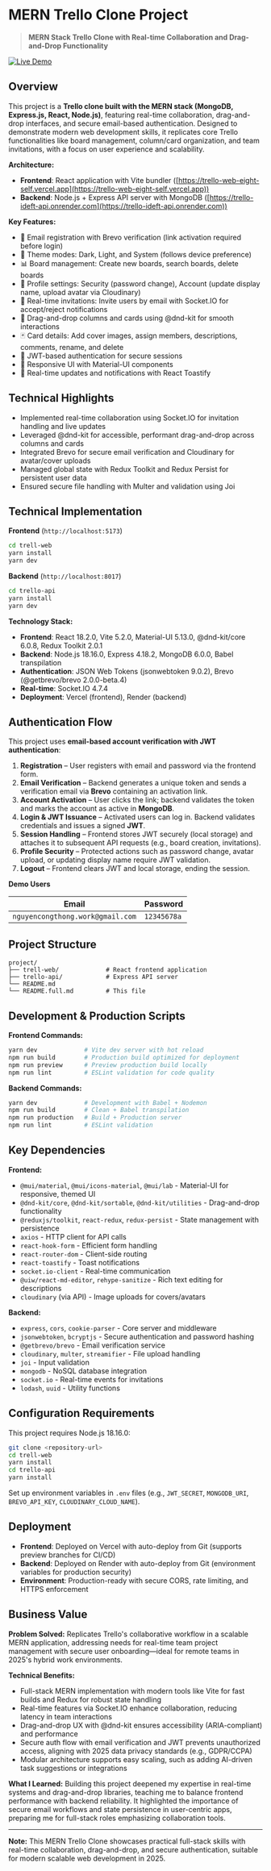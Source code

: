 # MERN Trello Clone Project

> **MERN Stack Trello Clone with Real-time Collaboration and Drag-and-Drop Functionality**

[![Live Demo](https://img.shields.io/badge/🚀_Live_Demo-Visit_Here-2ea44f?style=for-the-badge)](https://trello-web-eight-self.vercel.app)

## Overview

This project is a **Trello clone built with the MERN stack (MongoDB, Express.js, React, Node.js)**, featuring real-time collaboration, drag-and-drop interfaces, and secure email-based authentication. Designed to demonstrate modern web development skills, it replicates core Trello functionalities like board management, column/card organization, and team invitations, with a focus on user experience and scalability.

**Architecture:**
- **Frontend**: React application with Vite bundler ([https://trello-web-eight-self.vercel.app](https://trello-web-eight-self.vercel.app))
- **Backend**: Node.js + Express API server with MongoDB ([https://trello-ideft-api.onrender.com](https://trello-ideft-api.onrender.com))

**Key Features:**
- 📧 Email registration with Brevo verification (link activation required before login)
- 🌙 Theme modes: Dark, Light, and System (follows device preference)
- 📊 Board management: Create new boards, search boards, delete boards
- 👥 Profile settings: Security (password change), Account (update display name, upload avatar via Cloudinary)
- 🤝 Real-time invitations: Invite users by email with Socket.IO for accept/reject notifications
- 🧩 Drag-and-drop columns and cards using @dnd-kit for smooth interactions
- 🃏 Card details: Add cover images, assign members, descriptions, comments, rename, and delete
- 🔐 JWT-based authentication for secure sessions
- 📱 Responsive UI with Material-UI components
- 🔔 Real-time updates and notifications with React Toastify

## Technical Highlights

- Implemented real-time collaboration using Socket.IO for invitation handling and live updates
- Leveraged @dnd-kit for accessible, performant drag-and-drop across columns and cards
- Integrated Brevo for secure email verification and Cloudinary for avatar/cover uploads
- Managed global state with Redux Toolkit and Redux Persist for persistent user data
- Ensured secure file handling with Multer and validation using Joi

## Technical Implementation

**Frontend** (`http://localhost:5173`)
```bash
cd trell-web
yarn install
yarn dev
```

**Backend** (`http://localhost:8017`)
```bash
cd trello-api
yarn install
yarn dev
```

**Technology Stack:**
- **Frontend**: React 18.2.0, Vite 5.2.0, Material-UI 5.13.0, @dnd-kit/core 6.0.8, Redux Toolkit 2.0.1
- **Backend**: Node.js 18.16.0, Express 4.18.2, MongoDB 6.0.0, Babel transpilation
- **Authentication**: JSON Web Tokens (jsonwebtoken 9.0.2), Brevo (@getbrevo/brevo 2.0.0-beta.4)
- **Real-time**: Socket.IO 4.7.4
- **Deployment**: Vercel (frontend), Render (backend)

## Authentication Flow

This project uses **email-based account verification with JWT authentication**:

1. **Registration** – User registers with email and password via the frontend form.  
2. **Email Verification** – Backend generates a unique token and sends a verification email via **Brevo** containing an activation link.  
3. **Account Activation** – User clicks the link; backend validates the token and marks the account as active in **MongoDB**.  
4. **Login & JWT Issuance** – Activated users can log in. Backend validates credentials and issues a signed **JWT**.  
5. **Session Handling** – Frontend stores JWT securely (local storage) and attaches it to subsequent API requests (e.g., board creation, invitations).  
6. **Profile Security** – Protected actions such as password change, avatar upload, or updating display name require JWT validation.  
7. **Logout** – Frontend clears JWT and local storage, ending the session.  


**Demo Users** 

| Email                   | Password       |
|-------------------------|----------------|
| `nguyencongthong.work@gmail.com`  | `12345678a`    |


## Project Structure

```
project/
├── trell-web/             # React frontend application
├── trello-api/            # Express API server
└── README.md                     
└── README.full.md         # This file
```

## Development & Production Scripts

**Frontend Commands:**
```bash
yarn dev             # Vite dev server with hot reload
npm run build        # Production build optimized for deployment
npm run preview      # Preview production build locally
npm run lint         # ESLint validation for code quality
```

**Backend Commands:**
```bash
yarn dev             # Development with Babel + Nodemon
npm run build        # Clean + Babel transpilation
npm run production   # Build + Production server
npm run lint         # ESLint validation
```

## Key Dependencies

**Frontend:**
- `@mui/material`, `@mui/icons-material`, `@mui/lab` - Material-UI for responsive, themed UI
- `@dnd-kit/core`, `@dnd-kit/sortable`, `@dnd-kit/utilities` - Drag-and-drop functionality
- `@reduxjs/toolkit`, `react-redux`, `redux-persist` - State management with persistence
- `axios` - HTTP client for API calls
- `react-hook-form` - Efficient form handling
- `react-router-dom` - Client-side routing
- `react-toastify` - Toast notifications
- `socket.io-client` - Real-time communication
- `@uiw/react-md-editor`, `rehype-sanitize` - Rich text editing for descriptions
- `cloudinary` (via API) - Image uploads for covers/avatars

**Backend:**
- `express`, `cors`, `cookie-parser` - Core server and middleware
- `jsonwebtoken`, `bcryptjs` - Secure authentication and password hashing
- `@getbrevo/brevo` - Email verification service
- `cloudinary`, `multer`, `streamifier` - File upload handling
- `joi` - Input validation
- `mongodb` - NoSQL database integration
- `socket.io` - Real-time events for invitations
- `lodash`, `uuid` - Utility functions

## Configuration Requirements

This project requires Node.js 18.16.0:

```bash
git clone <repository-url>
cd trell-web
yarn install
cd trello-api
yarn install
```

Set up environment variables in `.env` files (e.g., `JWT_SECRET`, `MONGODB_URI`, `BREVO_API_KEY`, `CLOUDINARY_CLOUD_NAME`).

## Deployment

- **Frontend**: Deployed on Vercel with auto-deploy from Git (supports preview branches for CI/CD)
- **Backend**: Deployed on Render with auto-deploy from Git (environment variables for production security)
- **Environment**: Production-ready with secure CORS, rate limiting, and HTTPS enforcement

## Business Value

**Problem Solved:** Replicates Trello's collaborative workflow in a scalable MERN application, addressing needs for real-time team project management with secure user onboarding—ideal for remote teams in 2025's hybrid work environments.

**Technical Benefits:**
- Full-stack MERN implementation with modern tools like Vite for fast builds and Redux for robust state handling
- Real-time features via Socket.IO enhance collaboration, reducing latency in team interactions
- Drag-and-drop UX with @dnd-kit ensures accessibility (ARIA-compliant) and performance
- Secure auth flow with email verification and JWT prevents unauthorized access, aligning with 2025 data privacy standards (e.g., GDPR/CCPA)
- Modular architecture supports easy scaling, such as adding AI-driven task suggestions or integrations

**What I Learned:** Building this project deepened my expertise in real-time systems and drag-and-drop libraries, teaching me to balance frontend performance with backend reliability. It highlighted the importance of secure email workflows and state persistence in user-centric apps, preparing me for full-stack roles emphasizing collaboration tools.

---

**Note:** This MERN Trello Clone showcases practical full-stack skills with real-time collaboration, drag-and-drop, and secure authentication, suitable for modern scalable web development in 2025.
